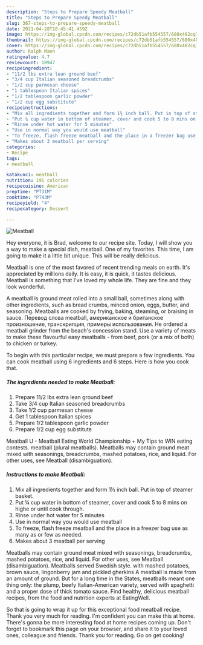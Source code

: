 ```yaml
---
description: "Steps to Prepare Speedy Meatball"
title: "Steps to Prepare Speedy Meatball"
slug: 367-steps-to-prepare-speedy-meatball
date: 2021-04-28T18:45:41.459Z
image: https://img-global.cpcdn.com/recipes/c72db51afb554557/680x482cq70/meatball-recipe-main-photo.jpg
thumbnail: https://img-global.cpcdn.com/recipes/c72db51afb554557/680x482cq70/meatball-recipe-main-photo.jpg
cover: https://img-global.cpcdn.com/recipes/c72db51afb554557/680x482cq70/meatball-recipe-main-photo.jpg
author: Ralph Mann
ratingvalue: 4.7
reviewcount: 18947
recipeingredient:
- "11/2 lbs extra lean ground beef"
- "3/4 cup Italian seasoned breadcrumbs"
- "1/2 cup parmesan cheese"
- "1 tablespoon Italian spices"
- "1/2 tablespoon garlic powder"
- "1/2 cup egg substitute"
recipeinstructions:
- "Mix all ingredients together and form 1½ inch ball. Put in top of steamer basket."
- "Put ¼ cup water in bottom of steamer, cover and cook 5 to 8 mins on highe or until cook through."
- "Rinse under hot water for 5 minutes"
- "Use in normal way you would use meatball"
- "To freeze, flash freeze meatball and the place in a freezer bag use as many as or few as needed."
- "Makes about 3 meatball per serving"
categories:
- Recipe
tags:
- meatball

katakunci: meatball 
nutrition: 191 calories
recipecuisine: American
preptime: "PT31M"
cooktime: "PT43M"
recipeyield: "4"
recipecategory: Dessert

---
```



![Meatball](https://img-global.cpcdn.com/recipes/c72db51afb554557/680x482cq70/meatball-recipe-main-photo.jpg)

Hey everyone, it is Brad, welcome to our recipe site. Today, I will show you a way to make a special dish, meatball. One of my favorites. This time, I am going to make it a little bit unique. This will be really delicious.

Meatball is one of the most favored of recent trending meals on earth. It's appreciated by millions daily. It is easy, it is quick, it tastes delicious. Meatball is something that I've loved my whole life. They are fine and they look wonderful.

A meatball is ground meat rolled into a small ball, sometimes along with other ingredients, such as bread crumbs, minced onion, eggs, butter, and seasoning. Meatballs are cooked by frying, baking, steaming, or braising in sauce. Перевод слова meatball, американское и британское произношение, транскрипция, примеры использования. He ordered a meatball grinder from the beach&#39;s concession stand. Use a variety of meats to make these flavourful easy meatballs - from beef, pork (or a mix of both) to chicken or turkey.


To begin with this particular recipe, we must prepare a few ingredients. You can cook meatball using 6 ingredients and 6 steps. Here is how you cook that.

<!--inarticleads1-->

##### The ingredients needed to make Meatball:

1. Prepare 11/2 lbs extra lean ground beef
1. Take 3/4 cup Italian seasoned breadcrumbs
1. Take 1/2 cup parmesan cheese
1. Get 1 tablespoon Italian spices
1. Prepare 1/2 tablespoon garlic powder
1. Prepare 1/2 cup egg substitute


Meatball U - Meatball Eating World Championship + My Tips to WIN eating contests. meatball (plural meatballs). Meatballs may contain ground meat mixed with seasonings, breadcrumbs, mashed potatoes, rice, and liquid. For other uses, see Meatball (disambiguation). 

<!--inarticleads2-->

##### Instructions to make Meatball:

1. Mix all ingredients together and form 1½ inch ball. Put in top of steamer basket.
1. Put ¼ cup water in bottom of steamer, cover and cook 5 to 8 mins on highe or until cook through.
1. Rinse under hot water for 5 minutes
1. Use in normal way you would use meatball
1. To freeze, flash freeze meatball and the place in a freezer bag use as many as or few as needed.
1. Makes about 3 meatball per serving


Meatballs may contain ground meat mixed with seasonings, breadcrumbs, mashed potatoes, rice, and liquid. For other uses, see Meatball (disambiguation). Meatballs served Swedish style. with mashed potatoes, brown sauce, lingonberry jam and pickled gherkins A meatball is made from an amount of ground. But for a long time in the States, meatballs meant one thing only: the plump, beefy Italian-American variety, served with spaghetti and a proper dose of thick tomato sauce. Find healthy, delicious meatball recipes, from the food and nutrition experts at EatingWell. 

So that is going to wrap it up for this exceptional food meatball recipe. Thank you very much for reading. I'm confident you can make this at home. There's gonna be more interesting food at home recipes coming up. Don't forget to bookmark this page on your browser, and share it to your loved ones, colleague and friends. Thank you for reading. Go on get cooking!
